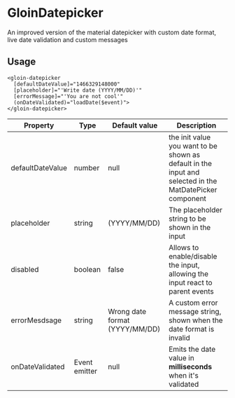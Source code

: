 
# GloinDatepicker  
  
An improved version of the material datepicker with custom date format, live date validation and custom messages  
## Usage  

    <gloin-datepicker  
      [defaultDateValue]="1466329148000"  
      [placeholder]="'Write date (YYYY/MM/DD)'"  
      [errorMessage]="'You are not cool'"  
      (onDateValidated)="loadDate($event)">  
    </gloin-datepicker>
      


|Property|Type|Default value|Description|
|--|--|--|--|
|defaultDateValue|number|null| the init value you want to be shown as default in the input and selected in the MatDatePicker component
|placeholder|string|(YYYY/MM/DD)| The placeholder string to be shown in the input 
|disabled|boolean|false| Allows to enable/disable the input, allowing the input react to parent events
|errorMesdsage|string|Wrong date format (YYYY/MM/DD)|A custom error message string, shown when the date format is invalid
|onDateValidated|Event emitter|null|Emits the date value in **milliseconds** when it's validated
